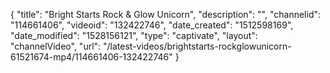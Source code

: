 {
    "title": "Bright Starts Rock & Glow Unicorn",
    "description": "",
    "channelid": "114661406",
    "videoid": "132422746",
    "date_created": "1512598169",
    "date_modified": "1528156121",
    "type": "captivate",
    "layout": "channelVideo",
    "url": "\/latest-videos\/brightstarts-rockglowunicorn-61521674-mp4\/114661406-132422746"
}